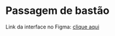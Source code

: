 # Passagem de bastão

Link da interface no Figma: [clique aqui](https://www.figma.com/design/wsSjeN4ueJNRhpyr347G3F/PET?node-id=0-1&t=VssDjAL8zxwjbV7P-1)

